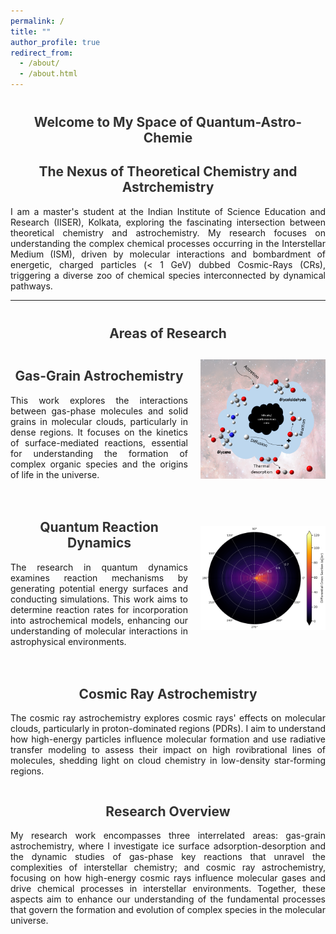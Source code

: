 ```yaml
---
permalink: /
title: ""
author_profile: true
redirect_from: 
  - /about/
  - /about.html
---
```


<style>
  h1 {
    font-size: 1.5em; /* Smaller font size for the main heading */
    margin-top: 40px; /* Space above the heading */
    color: #333;
    text-align: center; /* Center the heading */
  }

  h2 {
    text-align: center; /* Center the subheading */
    color: #333;
  }

  .research-section {
    display: flex;
    align-items: center;
    margin-bottom: 20px;
  }

  .research-section div {
    flex-grow: 1;
  }

  /* Adjust image size */
  .research-section img {
    width: 200px;  /* Set the width to a smaller size (can adjust as needed) */
    height: auto;   /* Keep aspect ratio intact */
    margin-left: 20px;
  }

  /* Media query for mobile devices */
  @media (max-width: 768px) {
    .research-section {
      flex-direction: column;
      align-items: flex-start;
    }

    .research-section img {
      width: 80%; /* Adjust image size for smaller screens */
      margin: 0 0 10px 0;
    }
  }

</style>

<h1 style="text-align: center;">Welcome to My Space of Quantum-Astro-Chemie</h1>
<h2 style="text-align: center;">The Nexus of Theoretical Chemistry and Astrchemistry</h2>

<p style="text-align: justify;">
    I am a master's student at the Indian Institute of Science Education and Research (IISER), Kolkata, exploring the fascinating intersection between theoretical chemistry and astrochemistry. My research focuses on understanding the complex chemical processes occurring in the Interstellar Medium (ISM), driven by molecular interactions and bombardment of energetic, charged particles (< 1 GeV) dubbed Cosmic-Rays (CRs), triggering a diverse zoo of chemical species interconnected by dynamical pathways.
</p>
      
---

<h1 style="text-align: center;">Areas of Research</h1>

<!-- Gas-Grain Astrochemistry Section -->
<div class="research-section">
  <div>
    <h2>Gas-Grain Astrochemistry</h2>
    <p style="text-align: justify;"> This work explores the interactions between gas-phase molecules and solid grains in molecular clouds, particularly in dense regions. It focuses on the kinetics of surface-mediated reactions, essential for understanding the formation of complex organic species and the origins of life in the universe.</p>
  </div>
  <img src="/images/gas-grain.PNG" alt="Gas-Grain Astrochemistry">
</div>

<!-- Quantum Reaction Dynamics Section -->
<div class="research-section">
  <div>
    <h2>Quantum Reaction Dynamics</h2>
    <p style="text-align: justify;"> The research in quantum dynamics examines reaction mechanisms by generating potential energy surfaces and conducting simulations. This work aims to determine reaction rates for incorporation into astrochemical models, enhancing our understanding of molecular interactions in astrophysical environments.</p>
  </div>
  <img src="/images/DCS_contour_a3.png" alt="Quantum Dynamics">
</div>

<!-- Cosmic Ray Astrochemistry Section -->
<div class="research-section">
  <div>
    <h2>Cosmic Ray Astrochemistry</h2>
    <p style="text-align: justify;"> The cosmic ray astrochemistry explores cosmic rays' effects on molecular clouds, particularly in proton-dominated regions (PDRs). I aim to understand how high-energy particles influence molecular formation and use radiative transfer modeling to assess their impact on high rovibrational lines of molecules, shedding light on cloud chemistry in low-density star-forming regions.</p>
  </div>
</div>



<h2 style="text-align: center;">Research Overview</h2>
<p style="text-align: justify;"> My research work encompasses three interrelated areas: gas-grain astrochemistry, where I investigate ice surface adsorption-desorption and the  dynamic studies of gas-phase key reactions that unravel the complexities of interstellar chemistry; and cosmic ray astrochemistry, focusing on how high-energy cosmic rays influence molecular gases and drive chemical processes in interstellar environments. Together, these aspects aim to enhance our understanding of the fundamental processes that govern the formation and evolution of complex species in the molecular universe.




